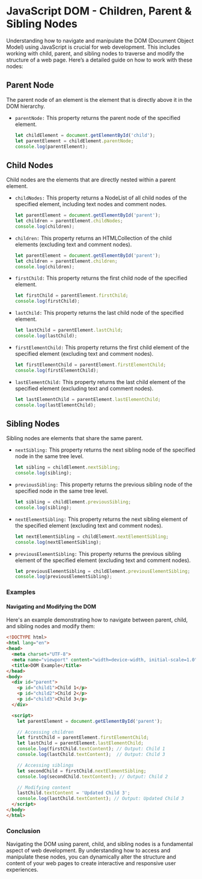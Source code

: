 # JavaScript DOM - Children, Parent & Sibling Nodes

Understanding how to navigate and manipulate the DOM (Document Object Model) using JavaScript is crucial for web development. This includes working with child, parent, and sibling nodes to traverse and modify the structure of a web page. Here’s a detailed guide on how to work with these nodes:

## Parent Node
The parent node of an element is the element that is directly above it in the DOM hierarchy.

- `parentNode:` This property returns the parent node of the specified element.

   ```js
   let childElement = document.getElementById('child');
   let parentElement = childElement.parentNode;
   console.log(parentElement);
   ```

## Child Nodes
Child nodes are the elements that are directly nested within a parent element.

- `childNodes:` This property returns a NodeList of all child nodes of the specified element, including text nodes and comment nodes.

   ```js
   let parentElement = document.getElementById('parent');
   let children = parentElement.childNodes;
   console.log(children);
   ```

- `children:` This property returns an HTMLCollection of the child elements (excluding text and comment nodes).

   ```js
   let parentElement = document.getElementById('parent');
   let children = parentElement.children;
   console.log(children);
   ```

- `firstChild:` This property returns the first child node of the specified element.

   ```js
   let firstChild = parentElement.firstChild;
   console.log(firstChild);
   ```

- `lastChild:` This property returns the last child node of the specified element.

   ```js
   let lastChild = parentElement.lastChild;
   console.log(lastChild);
   ```

- `firstElementChild:` This property returns the first child element of the specified element (excluding text and comment nodes).

   ```js
   let firstElementChild = parentElement.firstElementChild;
   console.log(firstElementChild);
   ```

- `lastElementChild:` This property returns the last child element of the specified element (excluding text and comment nodes).

   ```js
   let lastElementChild = parentElement.lastElementChild;
   console.log(lastElementChild);
   ```

## Sibling Nodes
Sibling nodes are elements that share the same parent.

- `nextSibling:` This property returns the next sibling node of the specified node in the same tree level.

   ```js
   let sibling = childElement.nextSibling;
   console.log(sibling);
   ```

- `previousSibling:` This property returns the previous sibling node of the specified node in the same tree level.

   ```js
   let sibling = childElement.previousSibling;
   console.log(sibling);
   ```

- `nextElementSibling:` This property returns the next sibling element of the specified element (excluding text and comment nodes).

   ```js
   let nextElementSibling = childElement.nextElementSibling;
   console.log(nextElementSibling);
   ```

- `previousElementSibling:` This property returns the previous sibling element of the specified element (excluding text and comment nodes).

   ```js
   let previousElementSibling = childElement.previousElementSibling;
   console.log(previousElementSibling);
   ```

### Examples
#### Navigating and Modifying the DOM
Here's an example demonstrating how to navigate between parent, child, and sibling nodes and modify them:

```html
<!DOCTYPE html>
<html lang="en">
<head>
  <meta charset="UTF-8">
  <meta name="viewport" content="width=device-width, initial-scale=1.0">
  <title>DOM Example</title>
</head>
<body>
  <div id="parent">
    <p id="child1">Child 1</p>
    <p id="child2">Child 2</p>
    <p id="child3">Child 3</p>
  </div>

  <script>
    let parentElement = document.getElementById('parent');

    // Accessing children
    let firstChild = parentElement.firstElementChild;
    let lastChild = parentElement.lastElementChild;
    console.log(firstChild.textContent); // Output: Child 1
    console.log(lastChild.textContent);  // Output: Child 3

    // Accessing siblings
    let secondChild = firstChild.nextElementSibling;
    console.log(secondChild.textContent); // Output: Child 2

    // Modifying content
    lastChild.textContent = 'Updated Child 3';
    console.log(lastChild.textContent); // Output: Updated Child 3
  </script>
</body>
</html>
```

### Conclusion
Navigating the DOM using parent, child, and sibling nodes is a fundamental aspect of web development. By understanding how to access and manipulate these nodes, you can dynamically alter the structure and content of your web pages to create interactive and responsive user experiences.